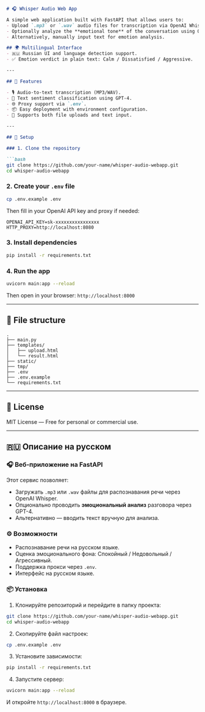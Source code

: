 ````markdown
# 🎧 Whisper Audio Web App

A simple web application built with FastAPI that allows users to:
- Upload `.mp3` or `.wav` audio files for transcription via OpenAI Whisper API.
- Optionally analyze the **emotional tone** of the conversation using OpenAI GPT-4.
- Alternatively, manually input text for emotion analysis.

## 🌍 Multilingual Interface
- 🇷🇺 Russian UI and language detection support.
- ✅ Emotion verdict in plain text: Calm / Dissatisfied / Aggressive.

---

## 🚀 Features

- 🎙️ Audio-to-text transcription (MP3/WAV).
- 💬 Text sentiment classification using GPT-4.
- 🌐 Proxy support via `.env`.
- 📦 Easy deployment with environment configuration.
- 🧪 Supports both file uploads and text input.

---

## 🔧 Setup

### 1. Clone the repository

```bash
git clone https://github.com/your-name/whisper-audio-webapp.git
cd whisper-audio-webapp
````

### 2. Create your `.env` file

```bash
cp .env.example .env
```

Then fill in your OpenAI API key and proxy if needed:

```
OPENAI_API_KEY=sk-xxxxxxxxxxxxxxxx
HTTP_PROXY=http://localhost:8080
```

### 3. Install dependencies

```bash
pip install -r requirements.txt
```

### 4. Run the app

```bash
uvicorn main:app --reload
```

Then open in your browser: `http://localhost:8000`

---

## 📁 File structure

```
.
├── main.py
├── templates/
│   ├── upload.html
│   └── result.html
├── static/
├── tmp/
├── .env
├── .env.example
└── requirements.txt
```

---

## 📃 License

MIT License — Free for personal or commercial use.

---

## 🇷🇺 Описание на русском

### 🎧 Веб-приложение на FastAPI

Этот сервис позволяет:

* Загружать `.mp3` или `.wav` файлы для распознавания речи через OpenAI Whisper.
* Опционально проводить **эмоциональный анализ** разговора через GPT-4.
* Альтернативно — вводить текст вручную для анализа.

### ⚙️ Возможности

* Распознавание речи на русском языке.
* Оценка эмоционального фона: Спокойный / Недовольный / Агрессивный.
* Поддержка прокси через `.env`.
* Интерфейс на русском языке.

### 📦 Установка

1. Клонируйте репозиторий и перейдите в папку проекта:

```bash
git clone https://github.com/your-name/whisper-audio-webapp.git
cd whisper-audio-webapp
```

2. Скопируйте файл настроек:

```bash
cp .env.example .env
```

3. Установите зависимости:

```bash
pip install -r requirements.txt
```

4. Запустите сервер:

```bash
uvicorn main:app --reload
```

И откройте `http://localhost:8000` в браузере.

